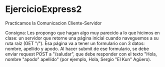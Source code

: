 # EjercicioExpress2
Practicamos la Comunicacion Cliente-Servidor

Consigna: 
Les propongo que hagan algo muy parecido a lo que hicimos en clase: un servidor que retorne una página inicial cuando naveguemos a su ruta raíz (GET "/"). 
Esa página va a tener un formulario con 3 datos: nombre, apellido y apodo. Al hacer submit de ese formulario, se debe enviar request POST a "/saludar", que debe
responder con el texto "Hola, nombre "apodo" apellido" (por ejemplo, Hola, Sergio "El Kun" Agüero).


